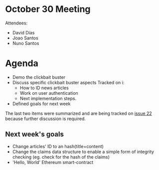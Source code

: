 # October 30 Meeting

Attendees:
- David Dias
- Joao Santos
- Nuno Santos

# Agenda
- Demo the clickbait buster
- Discuss specific clickbait buster aspects Tracked on i:
    - How to ID news articles
    - Work on user authentication
    - Next implementation steps.
- Defined goals for next week

The last two items were summarized and are being tracked on [issue 22](https://github.com/inesc-id/hypercerts-pm/issues/22) because further discussion is required.

## Next week's goals
- Change articles' ID to an hash(title+content)
- Change the claims data structure to enable a simple form of integrity checking (eg. check for the hash of the claims)
- 'Hello, World' Ethereum smart-contract
